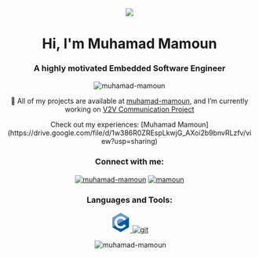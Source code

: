 <div align="center">
<img src="img/hello_github.gif" align="center" style="width: 100" />
</div>  

<h1 align="center">Hi, I'm Muhamad Mamoun</h1>
<h3 align="center">A highly motivated Embedded Software Engineer</h3>

<p align="center"> <img src="https://komarev.com/ghpvc/?username=muhamad-mamoun&label=Profile%20views&color=0b0b0d&style=flat" alt="muhamad-mamoun" /> </p>

<center>
  <p>🔭 All of my projects are available at <a href="https://github.com/muhamad-mamoun">muhamad-mamoun</a>, and I’m currently working on <a href="https://github.com/muhamad-mamoun/V2V-project">V2V Communication Project</a></p>
</center>
<center>
  <p>Check out my experiences: [Muhamad Mamoun](https://drive.google.com/file/d/1w386R0ZREspLkwjG_AXoi2b9bnvRLzfv/view?usp=sharing)</a></p>
</center>

<h3 align="center">Connect with me:</h3>
<p align="center">
<a href="https://linkedin.com/in/muhamad-mamoun" target="blank"><img align="center" src="https://raw.githubusercontent.com/rahuldkjain/github-profile-readme-generator/master/src/images/icons/Social/linked-in-alt.svg" alt="muhamad-mamoun" height="30" width="40" /></a>
<a href="https://www.hackerrank.com/mamoun" target="blank"><img align="center" src="https://raw.githubusercontent.com/rahuldkjain/github-profile-readme-generator/master/src/images/icons/Social/hackerrank.svg" alt="mamoun" height="30" width="40" /></a>
</p>

<h3 align="center">Languages and Tools:</h3>
<p align="center"> <a href="https://www.cprogramming.com/" target="_blank" rel="noreferrer"> <img src="https://raw.githubusercontent.com/devicons/devicon/master/icons/c/c-original.svg" alt="c" width="40" height="40"/> </a> <a href="https://git-scm.com/" target="_blank" rel="noreferrer"> <img src="https://www.vectorlogo.zone/logos/git-scm/git-scm-icon.svg" alt="git" width="40" height="40"/> </a> </p>

<div style="text-align: center;">
  <p>&nbsp;<img src="https://github-readme-stats.vercel.app/api?username=muhamad-mamoun&show_icons=true&theme=dark&locale=en" alt="muhamad-mamoun" /></p>
</div>

